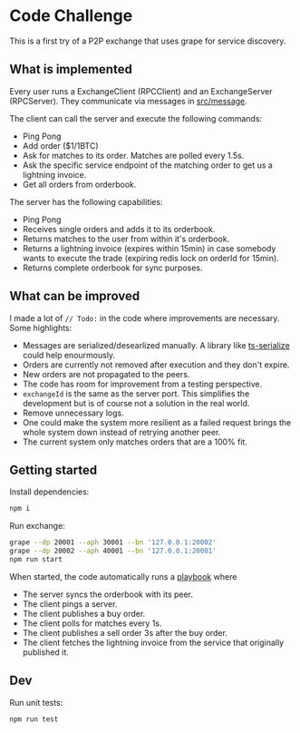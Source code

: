# Code Challenge

This is a first try of a P2P exchange that uses grape for service discovery.

## What is implemented

Every user runs a ExchangeClient (RPCClient) and an ExchangeServer (RPCServer). They communicate via messages in [src/message](src/message/).

The client can call the server and execute the following commands:
- Ping Pong
- Add order ($1/1BTC)
- Ask for matches to its order. Matches are polled every 1.5s.
- Ask the specific service endpoint of the matching order to get us a lightning invoice.
- Get all orders from orderbook.

The server has the following capabilities:
- Ping Pong
- Receives single orders and adds it to its orderbook.
- Returns matches to the user from within it's orderbook.
- Returns a lightning invoice (expires within 15min) in case somebody wants to execute the trade (expiring redis lock on orderId for 15min).
- Returns complete orderbook for sync purposes.

## What can be improved

I made a lot of `// Todo:` in the code where improvements are necessary. Some highlights:

- Messages are serialized/desearlized manually. A library like [ts-serialize](https://www.npmjs.com/package/ts-serializable) could help enourmously.
- Orders are currently not removed after execution and they don't expire.
- New orders are not propagated to the peers.
- The code has room for improvement from a testing perspective.
- `exchangeId` is the same as the server port. This simplifies the development but is of course not a solution in the real world.
- Remove unnecessary logs.
- One could make the system more resilient as a failed request brings the whole system down instead of retrying another peer.
- The current system only matches orders that are a 100% fit.


## Getting started

Install dependencies:
```bash
npm i
```

Run exchange:
```bash
grape --dp 20001 --aph 30001 --bn '127.0.0.1:20002'
grape --dp 20002 --aph 40001 --bn '127.0.0.1:20001'
npm run start
```

When started, the code automatically runs a [playbook](src/index.ts) where
- The server syncs the orderbook with its peer. 
- The client pings a server.
- The client publishes a buy order.
- The client polls for matches every 1s.
- The client publishes a sell order 3s after the buy order.
- The client fetches the lightning invoice from the service that originally published it.


## Dev

Run unit tests:

```bash
npm run test
```